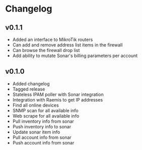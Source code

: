 Changelog
===========

v0.1.1
----------------
- Added an interface to MikroTik routers
- Can add and remove address list items in the firewall
- Can browse the firewall drop list
- Add ability to mutate Sonar's billing parameters per account

v0.1.0
----------------
- Added changelog
- Tagged release
- Stateless IPAM poller with Sonar integration
- Integration with Raemis to get IP addresses
- Find all online devices
- SNMP scan for all available info
- Web scrape for all available info
- Pull inventory info from sonar
- Push inventory info to sonar
- Update sonar item info
- Pull account info from sonar
- Push account info from sonar
